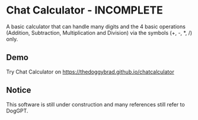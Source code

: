 # Chat Calculator - INCOMPLETE
A basic calculator that can handle many digits and the 4 basic operations (Addition, Subtraction, Multiplication and Division) via the symbols (+, -, *, /) only.

## Demo
Try Chat Calculator on https://thedoggybrad.github.io/chatcalculator
<br>

## Notice
This software is still under construction and many references still refer to DogGPT.
